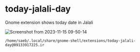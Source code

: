 # today-jalali-day
Gnome extension shows today date in Jalali



![Screenshot from 2023-11-15 09-50-14](https://github.com/sae13/today-jalali-day/assets/17175994/5f89062c-7277-41c0-8fcf-9f7182489e94)





`/home/saeb/.local/share/gnome-shell/extensions/today-jalali-day@09133917225.ir`


